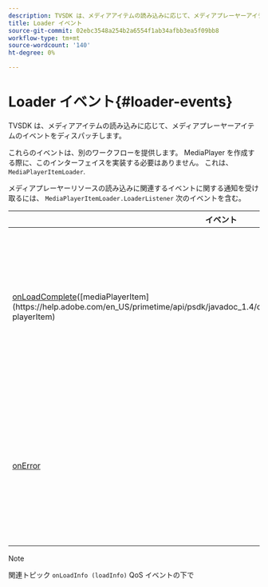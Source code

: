 ```yaml
---
description: TVSDK は、メディアアイテムの読み込みに応じて、メディアプレーヤーアイテムのイベントをディスパッチします。
title: Loader イベント
source-git-commit: 02ebc3548a254b2a6554f1ab34afbb3ea5f09bb8
workflow-type: tm+mt
source-wordcount: '140'
ht-degree: 0%

---
```


# Loader イベント{#loader-events}

TVSDK は、メディアアイテムの読み込みに応じて、メディアプレーヤーアイテムのイベントをディスパッチします。

これらのイベントは、別のワークフローを提供します。 MediaPlayer を作成する際に、このインターフェイスを実装する必要はありません。 これは、 `MediaPlayerItemLoader`.

メディアプレーヤーリソースの読み込みに関連するイベントに関する通知を受け取るには、 `MediaPlayerItemLoader.LoaderListener` 次のイベントを含む。

| イベント | 意味 |
|---|---|
| [onLoadComplete](https://help.adobe.com/en_US/primetime/api/psdk/javadoc_1.4/com/adobe/mediacore/MediaPlayerItemLoader.LoaderListener.html#onLoadComplete(com.adobe.mediacore.MediaPlayerItem))([mediaPlayerItem](https://help.adobe.com/en_US/primetime/api/psdk/javadoc_1.4/com/adobe/mediacore/MediaPlayerItem.html) playerItem) | メディアリソースの読み込みが正常に完了しました。 |
| [onError](https://help.adobe.com/en_US/primetime/api/psdk/javadoc_1.4/com/adobe/mediacore/MediaPlayerItemLoader.LoaderListener.html#onError(com.adobe.ave.MediaErrorCode,%20java.lang.String)) | メディアリソースの読み込み中に問題が発生しました。 |

>[!NOTE]
>
>関連トピック `onLoadInfo (loadInfo)` QoS イベントの下で
